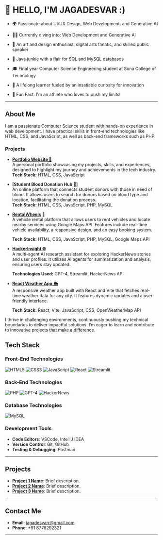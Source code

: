 # 👋 HELLO, I'M JAGADESVAR :)

- 🌍 Passionate about UI/UX Design, Web Development, and Generative AI

- 👨‍💻 Currently diving into: Web Development and Generative AI

- 🎤 An art and design enthusiast, digital arts fanatic, and skilled public speaker

- 🔧 Java junkie with a flair for SQL and MySQL databases

- 🎓 Final year Computer Science Engineering student at Sona College of Technology

- 🚀 A lifelong learner fueled by an insatiable curiosity for innovation

- 🏃 Fun Fact: I'm an athlete who loves to push my limits!


---
## About Me

I am a passionate Computer Science student with hands-on experience in web development. I have practical skills in front-end technologies like HTML, CSS, and JavaScript, as well as back-end frameworks such as PHP.

### Projects
-  **[Portfolio Website 💼](https://github.com/jagadesvar/My_Portfolio)**  
  A personal portfolio showcasing my projects, skills, and experiences, designed to highlight my journey and achievements in the tech industry.  
  **Tech Stack:** HTML, CSS, JavaScript


-  **[Student Blood Donation Hub 💉]**  
  An online platform that connects student donors with those in need of blood. It allows users to search for donors based on blood type and location, facilitating the donation process.  
  **Tech Stack:** HTML, CSS, JavaScript, PHP, MySQL


- **[RentalWheels](https://github.com/jagadesvar/Rental_Wheels) 🚗**  
  A vehicle rental platform that allows users to rent vehicles and locate nearby services using Google Maps API. Features include real-time vehicle availability, a responsive design, and an easy booking system.

  **Tech Stack:** HTML, CSS, JavaScript, PHP, MySQL, Google Maps API

- **[HackerInsight 🌐](https://github.com/jagadesvar/HackerInsight)**  
  A multi-agent AI research assistant for exploring HackerNews stories and user profiles. It utilizes AI agents for summarization and analysis, ensuring users stay updated.

  **Technologies Used:** GPT-4, Streamlit, HackerNews API


- **[React Weather App 🌦️](https://github.com/jagadesvar/React_Weather_App)**  
  A responsive weather app built with React and Vite that fetches real-time weather data for any city. It features dynamic updates and a user-friendly interface.

  **Tech Stack:** React, Vite, JavaScript, CSS, OpenWeatherMap API


I thrive in challenging environments, continuously pushing my technical boundaries to deliver impactful solutions. I’m eager to learn and contribute to innovative projects that make a difference.




## Tech Stack
### Front-End Technologies
![HTML5](https://img.shields.io/badge/HTML5-E34F26?style=flat&logo=html5&logoColor=white) ![CSS3](https://img.shields.io/badge/CSS3-1572B6?style=flat&logo=css3&logoColor=white) ![JavaScript](https://img.shields.io/badge/JavaScript-F7DF1E?style=flat&logo=javascript&logoColor=black) ![React](https://img.shields.io/badge/React-61DAFB?style=flat&logo=react&logoColor=black) ![Streamlit](https://img.shields.io/badge/Streamlit-FF4B24?style=flat&logo=streamlit&logoColor=white)
  

### Back-End Technologies
![PHP](https://img.shields.io/badge/PHP-777BB4?style=flat&logo=php&logoColor=white) ![GPT-4](https://img.shields.io/badge/GPT-4-10C8A2?style=flat&logo=OpenAI&logoColor=white) ![HackerNews](https://img.shields.io/badge/HackerNews-F24D00?style=flat&logo=HackerNews&logoColor=white) 
### Database Technologies
![MySQL](https://img.shields.io/badge/MySQL-4479A1?style=flat&logo=mysql&logoColor=white) 
### Development Tools
- **Code Editors**: VSCode, IntelliJ IDEA
- **Version Control**: Git, GitHub
- **Testing & Debugging**: Postman

---

## Projects
- **[Project 1 Name](link-to-your-project)**: Brief description.
- **[Project 2 Name](link-to-your-project)**: Brief description.
- **[Project 3 Name](link-to-your-project)**: Brief description.

---

## Contact Me
- **Email**: [jagadesvarr@gmail.com](mailto:jagadesvarr@gmail.com)  
- **Phone**: +91 8778292321  

---
